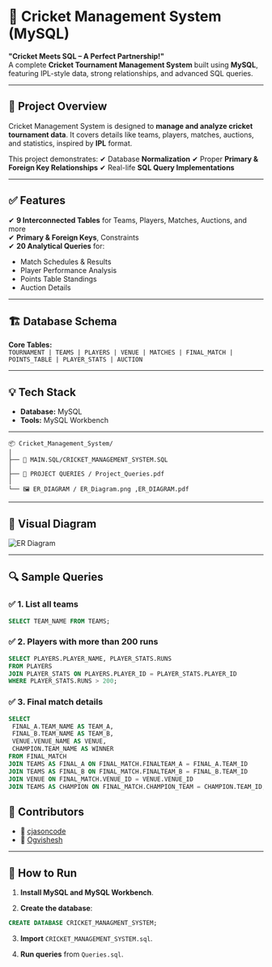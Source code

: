 # 🏏 Cricket Management System (MySQL)

**"Cricket Meets SQL – A Perfect Partnership!"**  
A complete **Cricket Tournament Management System** built using **MySQL**, featuring IPL-style data, strong relationships, and advanced SQL queries.

---

## 📌 Project Overview
Cricket Management System is designed to **manage and analyze cricket tournament data**. It covers details like teams, players, matches, auctions, and statistics, inspired by **IPL** format.

This project demonstrates:
✔ Database **Normalization**
✔ Proper **Primary & Foreign Key Relationships**
✔ Real-life **SQL Query Implementations**

---

 
## ✅ Features
✔ **9 Interconnected Tables** for Teams, Players, Matches, Auctions, and more  
✔ **Primary & Foreign Keys**, Constraints  
✔ **20 Analytical Queries** for:  
   - Match Schedules & Results  
   - Player Performance Analysis  
   - Points Table Standings  
   - Auction Details  

---

## 🏗 Database Schema
**Core Tables:**  
`TOURNAMENT | TEAMS | PLAYERS | VENUE | MATCHES | FINAL_MATCH | POINTS_TABLE | PLAYER_STATS | AUCTION`

---

## 💡 Tech Stack
- **Database:** MySQL  
- **Tools:** MySQL Workbench  

---

 
 
```
📦 Cricket_Management_System/
│
├── 📄 MAIN.SQL/CRICKET_MANAGEMENT_SYSTEM.SQL
│    
├── 📄 PROJECT QUERIES / Project_Queries.pdf   
│                  
└── 🖼 ER_DIAGRAM / ER_Diagram.png ,ER_DIAGRAM.pdf   

```

 
---

## 📸 Visual Diagram  
![ER Diagram](ER_DIAGRAM/ER_DIAGRAM.png)  

---

## 🔍 Sample Queries
  

### ✅ 1. List all teams

```sql
SELECT TEAM_NAME FROM TEAMS;
```

### ✅ 2. Players with more than 200 runs
```sql
SELECT PLAYERS.PLAYER_NAME, PLAYER_STATS.RUNS
FROM PLAYERS
JOIN PLAYER_STATS ON PLAYERS.PLAYER_ID = PLAYER_STATS.PLAYER_ID
WHERE PLAYER_STATS.RUNS > 200;
```

### ✅ 3. Final match details
```sql
SELECT
 FINAL_A.TEAM_NAME AS TEAM_A,
 FINAL_B.TEAM_NAME AS TEAM_B,
 VENUE.VENUE_NAME AS VENUE,
 CHAMPION.TEAM_NAME AS WINNER
FROM FINAL_MATCH
JOIN TEAMS AS FINAL_A ON FINAL_MATCH.FINALTEAM_A = FINAL_A.TEAM_ID
JOIN TEAMS AS FINAL_B ON FINAL_MATCH.FINALTEAM_B = FINAL_B.TEAM_ID
JOIN VENUE ON FINAL_MATCH.VENUE_ID = VENUE.VENUE_ID
JOIN TEAMS AS CHAMPION ON FINAL_MATCH.CHAMPION_TEAM = CHAMPION.TEAM_ID;
```


## 🤝 Contributors
* 👤 [cjasoncode](https://github.com/cjasoncode)
* 👤 [Ogvishesh](https://github.com/Ogvishesh)

---

 

## 🚀 How to Run

1. **Install MySQL and MySQL Workbench**.

2. **Create the database**:

```sql
CREATE DATABASE CRICKET_MANAGMENT_SYSTEM;
```

3. **Import** `CRICKET_MANAGEMENT_SYSTEM.sql`.

4. **Run queries** from `Queries.sql`.




